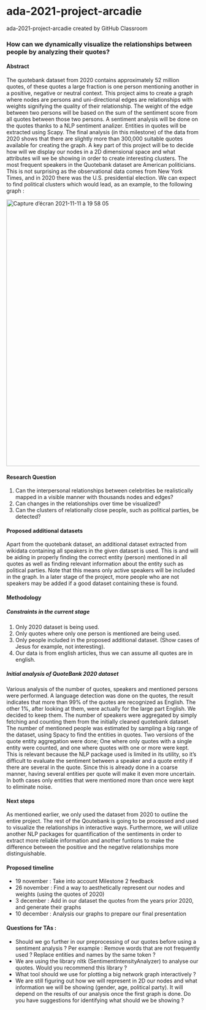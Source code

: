 # ada-2021-project-arcadie
ada-2021-project-arcadie created by GitHub Classroom

### How can we dynamically visualize the relationships between people by analyzing their quotes?

#### Abstract
The quotebank dataset from 2020 contains approximately 52 million quotes, of these quotes a large fraction is one person mentioning another in a positive, negative or neutral context. This project aims to create a graph where nodes are persons and uni-directional edges are relationships with weights signifying the quality of their relationship. The weight of the edge between two persons will be based on the sum of the sentiment score from all quotes between those two persons. A sentiment analysis will be done on the quotes thanks to a NLP sentiment analizer. Entities in quotes will be extracted using Scapy. The final analysis (in this milestone) of the data from 2020 shows that there are slightly more than 300,000 suitable quotes available for creating the graph. A key part of this project will be to decide how will we display our nodes in a 2D dimensional space and what attributes will we be showing in order to create interesting clusters. The most frequent speakers in the Quotebank dataset are American politicians. This is not surprising as the observational data comes from New York Times, and in 2020 there was the U.S. presidential election. We can expect to find political clusters which would lead, as an example, to the following graph : 

<img width="696" alt="Capture d’écran 2021-11-11 à 19 58 05" src="https://user-images.githubusercontent.com/73229139/141360065-fdde9008-57de-4dd3-9a84-9638787ccb72.png">


#### Research Question
1. Can the interpersonal relationships between celebrities be realistically mapped in a visible manner with thousands nodes and edges?
2. Can changes in the relationships over time be visualized?
3. Can the clusters of relationally close people, such as political parties, be detected?

#### Proposed additional datasets
Apart from the quotebank dataset, an additional dataset extracted from wikidata containing all speakers in the given dataset is used.
This is and will be aiding in properly finding the correct entity (person) mentioned in all quotes as well as finding relevant information about the entity such as political parties.
Note that this means only active speakers will be included in the graph.
In a later stage of the project, more people who are not speakers may be added if a good dataset containing these is found.

#### Methodology

##### Constraints in the current stage
1. Only 2020 dataset is being used.
2. Only quotes where only one person is mentioned are being used.
3. Only people included in the proposed additional dataset. (Show cases of Jesus for example, not interesting).
4. Our data is from english articles, thus we can assume all quotes are in english.

##### Initial analysis of QuoteBank 2020 dataset
Various analysis of the number of quotes, speakers and mentioned persons were performed. A language detection was done on the quotes, the result indicates that more than 99% of the quotes are recognized as English. The other 1%, after looking at them, were actually for the large part English. We decided to keep them. 
The number of speakers were aggregated by simply fetching and counting them from the initially cleaned quotebank dataset.
The number of mentioned people was estimated by sampling a big range of the dataset, using Spacy to find the entities in quotes.
Two versions of the quote entity aggregation were done;
One where only quotes with a single entity were counted, and one where quotes with one or more were kept.
This is relevant because the NLP package used is limited in its utility,
so it’s difficult to evaluate the sentiment between a speaker and a quote entity if there are several in the quote.
Since this is already done in a coarse manner, having several entities per quote will make it even more uncertain.
In both cases only entities that were mentioned more than once were kept to eliminate noise.

#### Next steps
As mentioned earlier, we only used the dataset from 2020 to outline the entire project.
The rest of the Qoutebank is going to be processed and used to visualize the relationships in interactive ways.
Furthermore, we will utilize another NLP packages for quantification of the sentiments in order to extract more reliable information
and another funtions to make the difference between the positive and the negative relationships more distinguishable.

#### Proposed timeline
- 19 november : Take into account Milestone 2 feedback 
- 26 november : Find a way to aesthetically represent our nodes and weights (using the quotes of 2020)
- 3 december : Add in our dataset the quotes from the years prior 2020, and generate their graphs 
- 10 december : Analysis our graphs to prepare our final presentation 

#### Questions for TAs : 
- Should we go further in our preprocessing of our quotes before using a sentiment analysis ? Per example : Remove words that are not frequently used ? Replace entities and names by the same token <name> ?  
- We are using the library nltk (SentimentIntensityAnalyzer) to analyse our quotes. Would you recommend this library ?
- What tool should we use for plotting a big network graph interactively ? 
- We are still figuring out how we will represent in 2D our nodes and what information we will be showing (gender, age, political party). It will depend on the results of our analysis once the first graph is done. Do you have suggestions for identifying what should we be showing ? 
